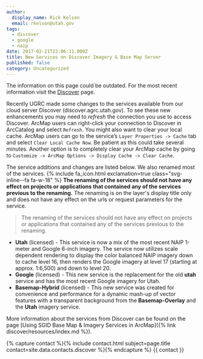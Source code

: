 ```yaml
---
author:
  display_name: Rick Kelson
  email: rkelson@utah.gov
tags:
  - discover
  - google
  - naip
date: 2017-02-21T22:06:11.000Z
title: New Services on Discover Imagery & Base Map Server
published: false
category: Uncategorized
---
```


<div class="grid pop">
  <p class="text-center">The information on this page could be outdated. For the most recent information visit the <a href="{% link discover/index.html %}">Discover</a> page.</p>
</div>

Recently UGRC made some changes to the services available from our cloud server Discover (discover.agrc.utah.gov).
To see these new enhancements you may need to _refresh_ the connection you use to access Discover. ArcMap users can
right-click your connection to Discover in ArcCatalog and select `Refresh`. You might also want to clear your local cache.
ArcMap users can go to the service’s `Layer Properties -> Cache` tab and select `Clear Local Cache Now`. Be patient
as this could take several minutes. Another option is to completely clear your ArcMap cache by going
to `Customize -> ArcMap Options -> Display Cache -> Clear Cache`.

The service additions and changes are listed below. We also renamed most of the services. {% include fa_icon.html exclamation=true class="svg-inline--fa fa-w-18" %} **The renaming of the services should not have any effect on projects or applications that contained any of the services previous to the renaming.** The renaming is on the layer's display title only and does not have any effect on the urls or request parameters for the service.

> The renaming of the services should not have any effect on projects or applications that contained any of the services previous to the renaming.

- **Utah** (licensed) - This service is now a mix of the most recent NAIP 1-meter and Google 6-inch imagery. The service
  now utilizes scale dependent rendering to display the color balanced NAIP imagery down to cache level 16,
  then renders the Google imagery at level 17 (starting at approx. 1:6,500) and down to level 20.
- **Google** (licensed) - This new service is the replacement for the old **utah** service and has the
  most recent Google imagery for Utah.
- **Basemap-Hybrid** (licensed) - This new service was created for convenience and performance for a dynamic mash-up of vector features with a transparent background from the **Basemap-Overlay** and the **Utah** imagery service.

More information about the services from Discover can be found on the page [Using SGID Base Map & Imagery Services in ArcMap]({% link discover/resources/index.md %}).

{% capture contact %}{% include contact.html subject=page.title contact=site.data.contacts.discover %}{% endcapture %}
{{ contact }}

